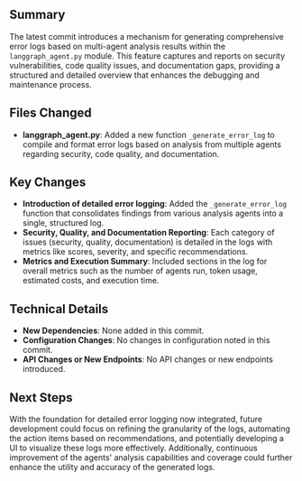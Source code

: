 ## Summary
The latest commit introduces a mechanism for generating comprehensive error logs based on multi-agent analysis results within the `langgraph_agent.py` module. This feature captures and reports on security vulnerabilities, code quality issues, and documentation gaps, providing a structured and detailed overview that enhances the debugging and maintenance process.

## Files Changed
- **langgraph_agent.py**: Added a new function `_generate_error_log` to compile and format error logs based on analysis from multiple agents regarding security, code quality, and documentation.

## Key Changes
- **Introduction of detailed error logging**: Added the `_generate_error_log` function that consolidates findings from various analysis agents into a single, structured log.
- **Security, Quality, and Documentation Reporting**: Each category of issues (security, quality, documentation) is detailed in the logs with metrics like scores, severity, and specific recommendations.
- **Metrics and Execution Summary**: Included sections in the log for overall metrics such as the number of agents run, token usage, estimated costs, and execution time.

## Technical Details
- **New Dependencies**: None added in this commit.
- **Configuration Changes**: No changes in configuration noted in this commit.
- **API Changes or New Endpoints**: No API changes or new endpoints introduced.

## Next Steps
With the foundation for detailed error logging now integrated, future development could focus on refining the granularity of the logs, automating the action items based on recommendations, and potentially developing a UI to visualize these logs more effectively. Additionally, continuous improvement of the agents' analysis capabilities and coverage could further enhance the utility and accuracy of the generated logs.